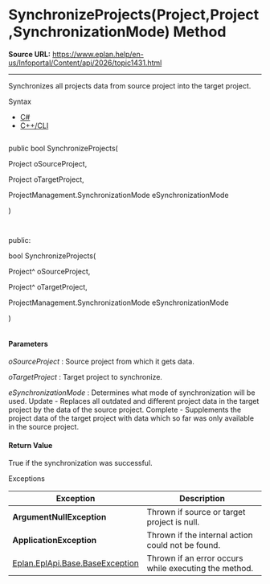 # SynchronizeProjects(Project,Project,SynchronizationMode) Method

**Source URL:** https://www.eplan.help/en-us/Infoportal/Content/api/2026/topic1431.html

---

Synchronizes all projects data from source project into the target project.

Syntax

- [C#](#i-syntax-CS)
- [C++/CLI](#i-syntax-CPP2005)

```
```
public bool SynchronizeProjects( 

   Project oSourceProject,

   Project oTargetProject,

   ProjectManagement.SynchronizationMode eSynchronizationMode

)
```
```

```
```
public:

bool SynchronizeProjects( 

   Project^ oSourceProject,

   Project^ oTargetProject,

   ProjectManagement.SynchronizationMode eSynchronizationMode

)
```
```

#### Parameters

*oSourceProject*
:   Source project from which it gets data.

*oTargetProject*
:   Target project to synchronize.

*eSynchronizationMode*
:   Determines what mode of synchronization will be used. Update - Replaces all outdated and different project data in the target project by the data of the source project. Complete - Supplements the project data of the target project with data which so far was only available in the source project.

#### Return Value

True if the synchronization was successful.

Exceptions

| Exception | Description |
| --- | --- |
| **ArgumentNullException** | Thrown if source or target project is null. |
| **ApplicationException** | Thrown if the internal action could not be found. |
| [Eplan.EplApi.Base.BaseException](Eplan.EplApi.Baseu~Eplan.EplApi.Base.BaseException.html) | Thrown if an error occurs while executing the method. |
